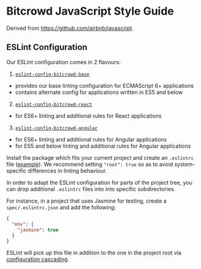 # Bitcrowd JavaScript Style Guide

Derived from https://github.com/airbnb/javascript.

## ESLint Configuration

Our ESLint configuration comes in 2 flavours:

1. [`eslint-config-bitcrowd-base`](packages/eslint-config-bitcrowd-base)
  - provides our base linting configuration for ECMAScript 6+ applications
  - contains alternate config for applications written in ES5 and below
2. [`eslint-config-bitcrowd-react`](packages/eslint-config-bitcrowd-react)
  - for ES6+ linting and additional rules for React applications
3. [`eslint-config-bitcrowd-angular`](packages/eslint-config-bitcrowd-angular)
  - for ES6+ linting and additional rules for Angular applications
  - for ES5 and below linting and additional rules for Angular applications

Install the package which fits your current project and create an `.eslintrc`
file ([example](linters/.eslintrc.json)). We recommend setting `"root": true`
so as to avoid system-specific differences in linting behaviour.

In order to adapt the ESLint configuration for parts of the project tree,
you can drop additional `.eslintrc` files into into specific subdirectories.

For instance, in a project that uses Jasmine for testing,
create a `spec/.eslintrc.json` and add the following:

```json
{
  "env": {
    "jasmine": true
  }
}
```

ESLint will pick up this file in addition to the one in the project root via [configuration cascading](http://eslint.org/docs/user-guide/configuring#configuration-cascading-and-hierarchy).
